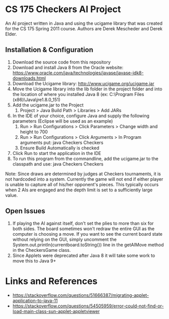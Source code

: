 # CS 175 Checkers AI Project

An AI project written in Java and using the ucigame library that was created for the CS 175 Spring 2011 course. Authors are Derek Mescheder and Derek Elder.

## Installation & Configuration

1. Download the source code from this repository
1. Download and install Java 8 from the Oracle website: https://www.oracle.com/java/technologies/javase/javase-jdk8-downloads.html
1. Download the Ucigame library: http://www.ucigame.org/ucigame.jar
1. Move the Ucigame library into the lib folder in the project folder and into the location of where you installed Java 8 (ex: C:\Program Files (x86)\Java\jre1.8.0_151)
1. Add the ucigame.jar to the Project
   1. Project > Java Build Path > Libraries > Add JARs
1. In the IDE of your choice, configure Java and supply the following parameters (Eclipse will be used as an example)
   1. Run > Run Configurations > Click Parameters > Change width and height to 700
   1. Run > Run Configurations > Click Arguments > In Program arguments put: java Checkers Checkers
   1. Ensure Build Automatically is checked
1. Click Run to start the application in the IDE
1. To run this program from the commandline, add the ucigame.jar to the classpath and use: java Checkers Checkers

Note: Since draws are determined by judges at Checkers tournaments, it is not hardcoded into a system. Currently the game will not end if either player is unable to capture all of his/her opponent's pieces. This typically occurs when 2 AIs are engaged and the depth limit is set to a sufficiently large value.

## Open Issues

1. If playing the AI against itself, don't set the plies to more than six for both sides. The board sometimes won't redraw the entire GUI as the computer is choosing a move. If you want to see the current board state without relying on the GUI, simply uncomment the System.out.println(currentboard.toString()) line in the getAIMove method in the CheckersGame class.
1. Since Applets were deprecated after Java 8 it will take some work to move this to Java 9+
  
# Links and References

* https://stackoverflow.com/questions/51666387/migrating-applet-application-to-java-11
* https://stackoverflow.com/questions/54505959/error-could-not-find-or-load-main-class-sun-applet-appletviewer
